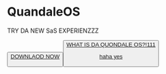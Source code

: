 # QuandaleOS

TRY DA NEW SaS EXPERIENZZZ

<button> <a href="https://drive.google.com/drive/folders/17cBIfiQ6EnLOqkH0LfcQrQReehfCpYiM">DOWNLAOD NOW
  
<button> <a href="/quandaleos/what">WHAT IS DA QUONDALE OS?!111
  
  haha yes

